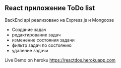 ## React приложение ToDo list
BackEnd api реализовано на Express.js и Mongoose

* Создание задач
* редактирование задач
* изменение состояния задачи
* фильтр задач по состоянию 
* удаление задачи 

Live Demo on heroku
https://reactdos.herokuapp.com
